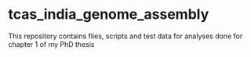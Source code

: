 # tcas_india_genome_assembly

This repository contains files, scripts and test data for analyses done for chapter 1 of my PhD thesis
